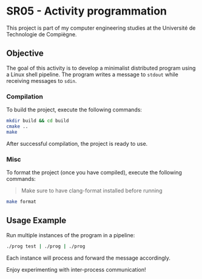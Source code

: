 # SR05 - Activity programmation

This project is part of my computer engineering studies at the Université de Technologie de Compiègne.

## Objective

The goal of this activity is to develop a minimalist distributed program using a Linux shell pipeline. The program writes a message to `stdout` while receiving messages to `sdin`.

### Compilation

To build the project, execute the following commands:

```sh
mkdir build && cd build
cmake ..
make
```

After successful compilation, the project is ready to use.

### Misc

To format the project (once you have compiled), execute the following commands:
>Make sure to have clang-format installed before running

```sh
make format
```

## Usage Example

Run multiple instances of the program in a pipeline:

```sh
./prog test | ./prog | ./prog
```

Each instance will process and forward the message accordingly.

Enjoy experimenting with inter-process communication!
